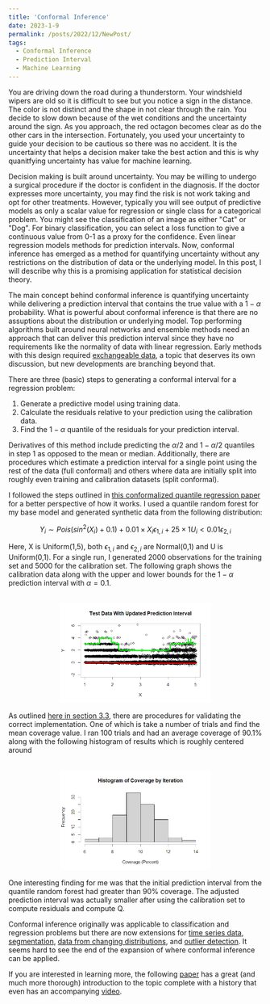 ```yaml
---
title: 'Conformal Inference'
date: 2023-1-9
permalink: /posts/2022/12/NewPost/
tags:
  - Conformal Inference
  - Prediction Interval
  - Machine Learning
---
```

You are driving down the road during a thunderstorm. Your windshield wipers are old so it is difficult to see but you notice a sign in the distance. The color is not distinct and the shape in not clear through the rain. You decide to slow down because of the wet conditions and the uncertainty around the sign. As you approach, the red octagon becomes clear as do the other cars in the intersection. Fortunately, you used your uncertainty to guide your decision to be cautious so there was no accident. It is the uncertainty that helps a decision maker take the best action and this is why quanitfying uncertainty has value for machine learning.

Decision making is built around uncertainty. You may be willing to undergo a surgical procedure if the doctor is confident in the diagnosis. If the doctor expresses more uncertainty, you may find the risk is not work taking and opt for other treatments. However, typically you will see output of predictive models as only a scalar value for regression or single class for a categorical problem. You might see the classification of an image as either "Cat" or "Dog". For binary classification, you can select a loss function to give a continuous value from 0-1 as a proxy for the confidence. Even linear regression models methods for prediction intervals. Now, conformal inference has emerged as a method for quantifying uncertainty without any restrictions on the distribution of data or the underlying model. In this post, I will describe why this is a promising application for statistical decision theory.

The main concept behind conformal inference is quantifying uncertainty while delivering a prediction interval that contains the true value with a $1-\alpha$ probability. What is powerful about conformal inference is that there are no assuptions about the distribution or underlying model. Top performing algorithms  built around neural networks and ensemble methods need an approach that can deliver this prediction interval since they have no requirements like the normality of data with linear regression. Early methods with this design required <a href="https://arxiv.org/pdf/2005.06095v1.pdf">exchangeable data</a>, a topic that deserves its own discussion, but new developments are branching beyond that. 

There are three (basic) steps to generating a conformal interval for a regression problem:
  1) Generate a predictive model using training data.
  2) Calculate the residuals relative to your prediction using the calibration data.
  3) Find the $1 - \alpha$ quantile of the residuals for your prediction interval.

Derivatives of this method include predicting the $\alpha / 2$ and $1-\alpha / 2$ quantiles in step 1 as opposed to the mean or median. Additionally, there are procedures which estimate a prediction interval for a single point using the rest of the data (full conformal) and others where data are initially split into roughly even training and calibration datasets (split conformal). 

I followed the steps outlined in <a href="https://proceedings.neurips.cc/paper/2019/file/5103c3584b063c431bd1268e9b5e76fb-Paper.pdf">this conformalized quantile regression paper</a> for a better perspective of how it works. I used a quantile random forest for my base model and generated synthetic data from the following distribution:

$$Y_i ∼ Pois(sin^2(X_i) + 0.1) + 0.01 \times X_i \epsilon_{1,i} + 25\times1{U_i < 0.01} \epsilon_{2,i}$$

Here, X is Uniform(1,5), both $\epsilon_{1,i}$ and $\epsilon_{2,i}$ are Normal(0,1) and U is Uniform(0,1). For a single run, I generated 2000 observations for the training set and 5000 for the calibration set. The following graph shows the calibration data along with the upper and lower bounds for the $1 - \alpha$ prediction interval with $\alpha = 0.1$.

<p align="center">
  <br/><img src='/images/DistributionWPI.png' width="300" alt="alt attribute goes here!" title="Calibration Data with Prediction Interval">
</p>

As outlined <a href="http://people.eecs.berkeley.edu/~angelopoulos/publications/downloads/gentle_intro_conformal_dfuq.pdf">here in section 3.3</a>, there are procedures for validating the correct implementation. One of which is take a number of trials and find the mean coverage value. I ran 100 trials and had an average coverage of 90.1% along with the following histogram of results which is roughly centered around  

<p align="center">
  <br/><img src='/images/coverageHist.png' width="300" alt="alt attribute goes here!" title="Histogram of Coverage Results">
</p>

One interesting finding for me was that the initial prediction interval from the quantile random forest had greater than 90% coverage. The adjusted prediction interval was actually smaller after using the calibration set to compute residuals and compute Q.

Conformal inference originally was applicable to classification and regression problems but there are now extensions for <a href="http://proceedings.mlr.press/v139/xu21h.html?ref=https://codemonkey.link">time series data</a>, <a href="https://arxiv.org/pdf/2208.02814.pdf">segmentation</a>, <a href="https://arxiv.org/pdf/2208.02814.pdf"> data from changing distributions</a>, and <a href="https://arxiv.org/pdf/2104.08279.pdf">outlier detection</a>. It seems hard to see the end of the expansion of where conformal inference can be applied.

If you are interested in learning more, the following <a href="http://people.eecs.berkeley.edu/~angelopoulos/publications/downloads/gentle_intro_conformal_dfuq.pdf">paper</a> has a great (and much more thorough) introduction to the topic complete with a history that even has an accompanying <a href="https://www.youtube.com/watch?v=nql000Lu_iE">video</a>. 
